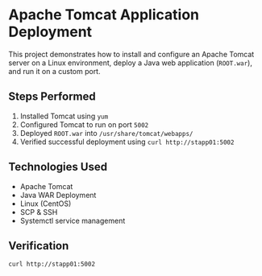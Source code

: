 # Apache Tomcat Application Deployment

This project demonstrates how to install and configure an Apache Tomcat server on a Linux environment, deploy a Java web application (`ROOT.war`), and run it on a custom port.

## Steps Performed
1. Installed Tomcat using `yum`
2. Configured Tomcat to run on port `5002`
3. Deployed `ROOT.war` into `/usr/share/tomcat/webapps/`
4. Verified successful deployment using `curl http://stapp01:5002`

## Technologies Used
- Apache Tomcat
- Java WAR Deployment
- Linux (CentOS)
- SCP & SSH
- Systemctl service management

## Verification
```bash
curl http://stapp01:5002
